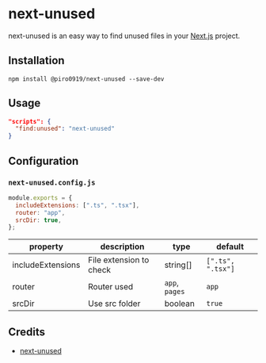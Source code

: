 # next-unused

next-unused is an easy way to find unused files in your [Next.js](https://github.com/vercel/next.js) project.

## Installation

```cli
npm install @piro0919/next-unused --save-dev
```

## Usage

```json
"scripts": {
  "find:unused": "next-unused"
}
```

## Configuration

### `next-unused.config.js`

```js
module.exports = {
  includeExtensions: [".ts", ".tsx"],
  router: "app",
  srcDir: true,
};
```

| property          | description             | type           | default           |
| ----------------- | ----------------------- | -------------- | ----------------- |
| includeExtensions | File extension to check | string[]       | `[".ts", ".tsx"]` |
| router            | Router used             | `app`, `pages` | `app`             |
| srcDir            | Use src folder          | boolean        | `true`            |

## Credits

- [next-unused](https://www.npmjs.com/package/next-unused)
